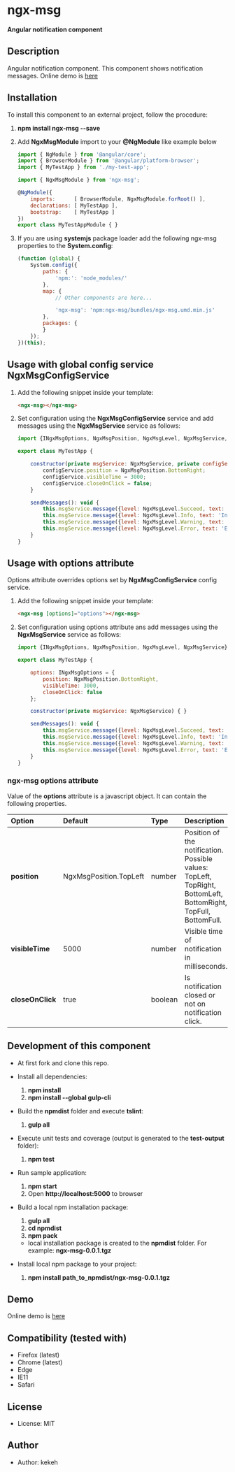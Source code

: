 # ngx-msg

**Angular notification component**


## Description
Angular notification component. This component shows notification messages. Online demo is [here](http://kekeh.github.io/ngx-msg)

## Installation

To install this component to an external project, follow the procedure:

1. __npm install ngx-msg --save__
2. Add __NgxMsgModule__ import to your __@NgModule__ like example below
    ```js
    import { NgModule } from '@angular/core';
    import { BrowserModule } from '@angular/platform-browser';
    import { MyTestApp } from './my-test-app';

    import { NgxMsgModule } from 'ngx-msg';

    @NgModule({
        imports:      [ BrowserModule, NgxMsgModule.forRoot() ],
        declarations: [ MyTestApp ],
        bootstrap:    [ MyTestApp ]
    })
    export class MyTestAppModule { }
    ```

3. If you are using __systemjs__ package loader add the following ngx-msg properties to the __System.config__:
    ```js
    (function (global) {
        System.config({
            paths: {
                'npm:': 'node_modules/'
            },
            map: {
                // Other components are here...

                'ngx-msg': 'npm:ngx-msg/bundles/ngx-msg.umd.min.js'
            },
            packages: {
            }
        });
    })(this);
    ```

## Usage with global config service __NgxMsgConfigService__

1. Add the following snippet inside your template:
    ```html
   <ngx-msg></ngx-msg>

    ```

2. Set configuration using the __NgxMsgConfigService__ service and add messages using the __NgxMsgService__ service as follows:
    ```js
    import {INgxMsgOptions, NgxMsgPosition, NgxMsgLevel, NgxMsgService, NgxMsgConfigService} from 'ngx-msg';

    export class MyTestApp {

        constructor(private msgService: NgxMsgService, private configService: NgxMsgConfigService) {
            configService.position = NgxMsgPosition.BottomRight;
            configService.visibleTime = 3000;
            configService.closeOnClick = false;
        }

        sendMessages(): void {
            this.msgService.message({level: NgxMsgLevel.Succeed, text: 'Succeed message.'});
            this.msgService.message({level: NgxMsgLevel.Info, text: 'Info message.'});
            this.msgService.message({level: NgxMsgLevel.Warning, text: 'Warning message.'});
            this.msgService.message({level: NgxMsgLevel.Error, text: 'Error message.', visibleTime: 5000});
        }
    }
    ```


## Usage with __options__ attribute

Options attribute overrides options set by __NgxMsgConfigService__ config service.

1. Add the following snippet inside your template:
    ```html
   <ngx-msg [options]="options"></ngx-msg>

    ```

2. Set configuration using options attribute ans add messages using the __NgxMsgService__ service as follows:
    ```js
    import {INgxMsgOptions, NgxMsgPosition, NgxMsgLevel, NgxMsgService} from 'ngx-msg';

    export class MyTestApp {

        options: INgxMsgOptions = {
            position: NgxMsgPosition.BottomRight,
            visibleTime: 3000,
            closeOnClick: false
        };

        constructor(private msgService: NgxMsgService) { }

        sendMessages(): void {
            this.msgService.message({level: NgxMsgLevel.Succeed, text: 'Succeed message.'});
            this.msgService.message({level: NgxMsgLevel.Info, text: 'Info message.'});
            this.msgService.message({level: NgxMsgLevel.Warning, text: 'Warning message.'});
            this.msgService.message({level: NgxMsgLevel.Error, text: 'Error message.', visibleTime: 5000});
        }
    }
    ```

### ngx-msg options attribute

Value of the __options__ attribute is a javascript object. It can contain the following properties.

| Option        | Default       | Type   | Description  |
| :------------ | :------------ | :----- | :--------- |
| __position__   | NgxMsgPosition.TopLeft | number | Position of the notification. Possible values: TopLeft, TopRight, BottomLeft, BottomRight, TopFull, BottomFull. |
| __visibleTime__   | 5000 | number | Visible time of notification in milliseconds. |
| __closeOnClick__   | true   | boolean  | Is notification closed or not on notification click. |

## Development of this component

* At first fork and clone this repo.

* Install all dependencies:
  1. __npm install__
  2. __npm install --global gulp-cli__

* Build the __npmdist__ folder and execute __tslint__:
  1. __gulp all__

* Execute unit tests and coverage (output is generated to the __test-output__ folder):
  1. __npm test__

* Run sample application:
  1. __npm start__
  2. Open __http://localhost:5000__ to browser

* Build a local npm installation package:
  1. __gulp all__
  2. __cd npmdist__
  3. __npm pack__
    * local installation package is created to the __npmdist__ folder. For example: __ngx-msg-0.0.1.tgz__

* Install local npm package to your project:
  1. __npm install path_to_npmdist/ngx-msg-0.0.1.tgz__

## Demo
Online demo is [here](http://kekeh.github.io/ngx-msg)

## Compatibility (tested with)
* Firefox (latest)
* Chrome (latest)
* Edge
* IE11
* Safari

## License
* License: MIT

## Author
* Author: kekeh